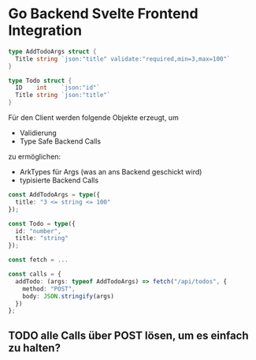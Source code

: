 # Go Backend Svelte Frontend Integration

```go
type AddTodoArgs struct {
  Title string `json:"title" validate:"required,min=3,max=100"`
}

type Todo struct {
  ID    int    `json:"id"`
  Title string `json:"title"`
}
```

Für den Client werden folgende Objekte erzeugt, um

- Validierung
- Type Safe Backend Calls

zu ermöglichen:

- ArkTypes für Args (was an ans Backend geschickt wird)
- typisierte Backend Calls

```Typescript
const AddTodoArgs = type({
  title: "3 <= string <= 100"
});

const Todo = type({
  id: "number",
  title: "string"
});

const fetch = ...

const calls = {
  addTodo: (args: typeof AddTodoArgs) => fetch("/api/todos", {
    method: "POST",
    body: JSON.stringify(args)
  })
};

```

## TODO alle Calls über POST lösen, um es einfach zu halten?
